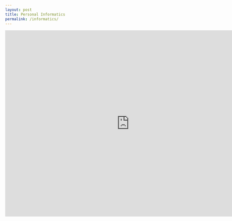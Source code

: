 ```yaml
---
layout: post
title: Personal Informatics
permalink: /informatics/
---
```

<iframe width="800" height="600" src="https://app.powerbi.com/view?r=eyJrIjoiOWM1OTBjZjgtYzcyYi00ZTkyLTllMjItZWRhOWFjZmVkZDBiIiwidCI6Ijg0YzMxY2EwLWFjM2ItNGVhZS1hZDExLTUxOWQ4MDIzM2U2ZiIsImMiOjZ9" frameborder="0" allowFullScreen="true"></iframe>
